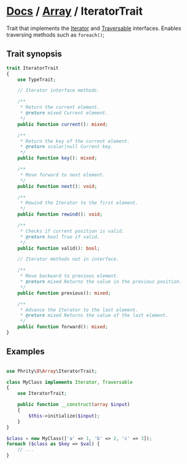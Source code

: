 # [Docs](../../README.md) / [Array](../Array.md) / IteratorTrait

Trait that implements the [Iterator](https://www.php.net/manual/en/class.iterator.php) and
[Traversable](https://www.php.net/manual/en/class.traversable.php) interfaces.
Enables traversing methods such as `foreach()`;

## Trait synopsis

```php
trait IteratorTrait
{
    use TypeTrait;

    // Iterator interface methods.

    /**
     * Return the current element.
     * @return mixed Current element.
     */
    public function current(): mixed;

    /**
     * Return the key of the current element.
     * @return scalar|null Current key.
     */
    public function key(): mixed;

    /**
     * Move forward to next element.
     */
    public function next(): void;

    /**
     * Rewind the Iterator to the first element.
     */
    public function rewind(): void;

    /**
     * Checks if current position is valid.
     * @return bool True if valid.
     */
    public function valid(): bool;

    // Iterator methods not in interface.

    /**
     * Move backward to previous element.
     * @return mixed Returns the value in the previous position.
     */
    public function previous(): mixed;

    /**
     * Advance the Iterator to the last element.
     * @return mixed Returns the value of the last element.
     */
    public function forward(): mixed;
}
```

## Examples

```php

use Phrity\O\Array\IteratorTrait;

class MyClass implements Iterator, Traversable
{
    use IteratorTrait;

    public function __construct(array $input)
    {
        $this->initialize($input);
    }
}

$class = new MyClass(['a' => 1, 'b' => 2, 'c' => 3]);
foreach ($class as $key => $val) {
    // ...
}
```
